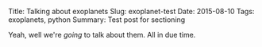 Title: Talking about exoplanets
Slug: exoplanet-test
Date: 2015-08-10
Tags: exoplanets, python
Summary: Test post for sectioning

Yeah, well we're *going* to talk about them. All in due time.
